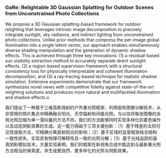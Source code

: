### GaRe: Relightable 3D Gaussian Splatting for Outdoor Scenes from Unconstrained Photo Collections

We propose a 3D Gaussian splatting-based framework for outdoor relighting that leverages intrinsic image decomposition to precisely integrate sunlight, sky radiance, and indirect lighting from unconstrained photo collections. Unlike prior methods that compress the per-image global illumination into a single latent vector, our approach enables simultaneously diverse shading manipulation and the generation of dynamic shadow effects. This is achieved through three key innovations: (1) a residual-based sun visibility extraction method to accurately separate direct sunlight effects, (2) a region-based supervision framework with a structural consistency loss for physically interpretable and coherent illumination decomposition, and (3) a ray-tracing-based technique for realistic shadow simulation. Extensive experiments demonstrate that our framework synthesizes novel views with competitive fidelity against state-of-the-art relighting solutions and produces more natural and multifaceted illumination and shadow effects.o

我们提出了一种基于三维高斯溅射的户外重光照框架，利用固有图像分解技术，从非受限的照片集合中精确融合阳光、天空辐射和间接光照。与以往将每张图像的全局光照压缩为单一潜向量的方法不同，我们的方法能够同时实现多样化的着色操作以及动态阴影效果的生成。这一能力得益于三项关键创新：（1）基于残差的太阳可见性提取方法，可精确分离直射阳光的影响；（2）基于区域的监督框架结合结构一致性损失，实现具有物理可解释性且一致的光照分解；（3）基于光线追踪的逼真阴影模拟技术。大量实验表明，我们的框架在新视角合成中能达到与最新重光照方法相当的保真度，并生成更自然、更多样化的光照与阴影效果。
